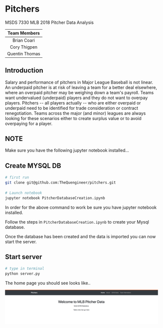 # Pitchers
MSDS 7330 MLB 2018 Pitcher Data Analysis

|Team Members    |
|:--------------:|
| Brian Coari    |
| Cory Thigpen   |
| Quentin Thomas |

## Introduction

Salary and performance of pitchers in Major League Baseball is not linear.
An underpaid pitcher is at risk of leaving a team for a better deal elsewhere, where an overpaid pitcher may be weighing down a team's payroll. Teams want undervalued (underpaid) players and they do not want to overpay players. Pitchers -- all players actually -- who are either overpaid or underpaid need to be identified for trade consideration or contract renegotiation. Teams across the major (and minor) leagues are always looking for these scenarios either to create surplus value or to avoid overpaying for a player.

## NOTE
Make sure you have the following jupyter notebook installed...


## Create MYSQL DB

```bash
# first run
git clone git@github.com:TheQuengineer/pitchers.git

# Launch notebook
jupyter notebook PitcherDatabaseCreation.ipynb
```
In order for the above command to work be sure you have jupyter notebook installed.

Follow the steps in `PitcherDatabaseCreation.ipynb` to create your Mysql database.

Once the database has been created and the data is imported you can now start the server.

## Start server

```bash
# type in terminal
python server.py
```

The home page you should see looks like..

![web interface](example.png)
